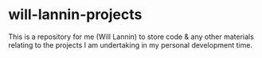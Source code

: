 # will-lannin-projects
This is a repository for me (Will Lannin) to store code &amp; any other materials relating to the projects I am undertaking in my personal development time.
